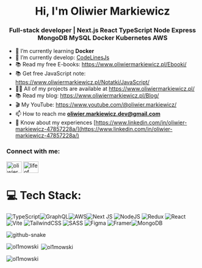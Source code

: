 <h1 align="center">Hi, I'm Oliwier Markiewicz</h1>
<h3 align="center">Full-stack developer | Next.js React TypeScript Node Express MongoDB MySQL Docker Kubernetes AWS</h3>

- 🌱 I’m currently learning **Docker**
- 🌱 I’m currently develop: [CodeLinesJs](https://github.com/ol1mowski/CodeLinesJS)
- 📚 Read my free E-books: https://www.oliwiermarkiewicz.pl/Ebooki/
- 📚 Get free JavaScript note: https://www.oliwiermarkiewicz.pl/Notatki/JavaScript/
- 👨‍💻 All of my projects are available at https://www.oliwiermarkiewicz.pl/
- 📚 Read my blog: https://www.oliwiermarkiewicz.pl/Blog/
- 🎬 My YouTube: https://www.youtube.com/@oliwier.markiewicz/
- 📫 How to reach me **oliwier.markiewicz.dev@gmail.com**
- 📄 Know about my experiences [https://www.linkedin.com/in/oliwier-markiewicz-47857228a/](https://www.linkedin.com/in/oliwier-markiewicz-47857228a/)

<h3 align="left">Connect with me:</h3>
<p align="left">
<a href="https://www.linkedin.com/in/oliwier-markiewicz-47857228a/" target="blank"><img align="center" src="https://raw.githubusercontent.com/rahuldkjain/github-profile-readme-generator/master/src/images/icons/Social/linked-in-alt.svg" alt="oliwier markiewicz" height="30" width="40" /></a>
<a href="https://www.youtube.com/channel/UCTNFKRALTZoSQS6mDOuDs2Q" target="blank"><img align="center" src="https://raw.githubusercontent.com/rahuldkjain/github-profile-readme-generator/master/src/images/icons/Social/youtube.svg" alt="life of code" height="30" width="40" /></a>

# 💻 Tech Stack:
![TypeScript](https://img.shields.io/badge/typescript-%23007ACC.svg?style=for-the-badge&logo=typescript&logoColor=white)![GraphQL](https://img.shields.io/badge/-GraphQL-E10098?style=for-the-badge&logo=graphql&logoColor=white)![AWS](https://img.shields.io/badge/AWS-%23FF9900.svg?style=for-the-badge&logo=amazon-aws&logoColor=white)![Next JS](https://img.shields.io/badge/Next-black?style=for-the-badge&logo=next.js&logoColor=white) ![NodeJS](https://img.shields.io/badge/node.js-6DA55F?style=for-the-badge&logo=node.js&logoColor=white) ![Redux](https://img.shields.io/badge/redux-%23593d88.svg?style=for-the-badge&logo=redux&logoColor=white) ![React](https://img.shields.io/badge/react-%2320232a.svg?style=for-the-badge&logo=react&logoColor=%2361DAFB) ![Vite](https://img.shields.io/badge/vite-%23646CFF.svg?style=for-the-badge&logo=vite&logoColor=white) ![TailwindCSS](https://img.shields.io/badge/tailwindcss-%2338B2AC.svg?style=for-the-badge&logo=tailwind-css&logoColor=white) ![SASS](https://img.shields.io/badge/SASS-hotpink.svg?style=for-the-badge&logo=SASS&logoColor=white) ![Figma](https://img.shields.io/badge/figma-%23F24E1E.svg?style=for-the-badge&logo=figma&logoColor=white) ![Framer](https://img.shields.io/badge/Framer-black?style=for-the-badge&logo=framer&logoColor=blue)![MongoDB](https://img.shields.io/badge/MongoDB-%234ea94b.svg?style=for-the-badge&logo=mongodb&logoColor=white)

<picture>
  <source media="(prefers-color-scheme: dark)" srcset="https://raw.githubusercontent.com/tobiasmeyhoefer/tobiasmeyhoefer/output/github-snake-dark.svg" />
  <source media="(prefers-color-scheme: light)" srcset="https://raw.githubusercontent.com/tobiasmeyhoefer/tobiasmeyhoefer/output/github-snake.svg" />
  <img alt="github-snake" src="https://raw.githubusercontent.com/tobiasmeyhoefer/tobiasmeyhoefer/output/github-snake.svg" />
</picture>

</p>
<p><img align="left" src="https://github-readme-stats.vercel.app/api/top-langs?username=ol1mowski&show_icons=true&locale=en&layout=compact" alt="ol1mowski" /></p>
<p>&nbsp;<img align="center" src="https://github-readme-stats.vercel.app/api?username=ol1mowski&show_icons=true&locale=en" alt="ol1mowski" /></p>
<p><img align="center" src="https://github-readme-streak-stats.herokuapp.com/?user=ol1mowski&" alt="ol1mowski" /></p>
